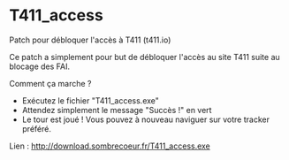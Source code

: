 # T411_access
Patch pour débloquer l'accès à T411 (t411.io)


Ce patch a simplement pour but de débloquer l'accès au site T411 suite au blocage des FAI.

Comment ça marche ?

- Exécutez le fichier "T411_access.exe"
- Attendez simplement le message "Succès !" en vert
- Le tour est joué ! Vous pouvez à nouveau naviguer sur votre tracker préféré.

Lien : http://download.sombrecoeur.fr/T411_access.exe
